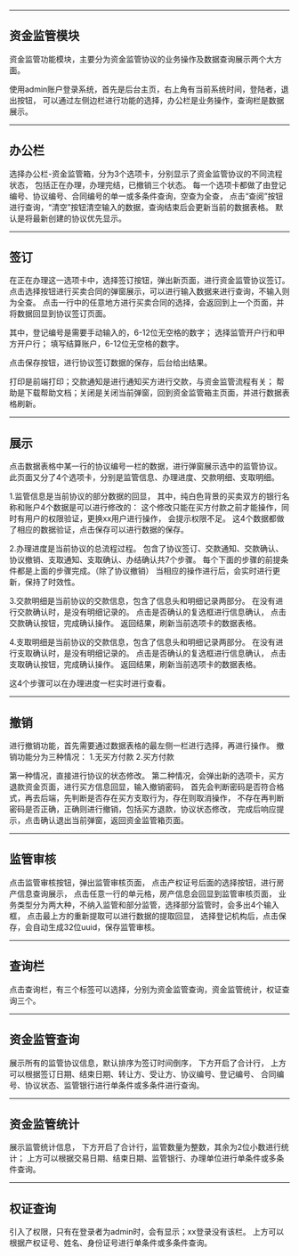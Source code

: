 ----
资金监管模块
----
资金监管功能模块，主要分为资金监管协议的业务操作及数据查询展示两个大方面。

使用admin账户登录系统，首先是后台主页，右上角有当前系统时间，登陆者，退出按钮，
可以通过左侧边栏进行功能的选择，办公栏是业务操作，查询栏是数据展示。

----------------------------------
办公栏
----------------------------------
选择办公栏-资金监管箱，分为3个选项卡，分别显示了资金监管协议的不同流程状态，
包括正在办理，办理完结，已撤销三个状态。
每一个选项卡都做了由登记编号、协议编号、合同编号的单一或多条件查询，空查为全查，
点击“查阅”按钮进行查询，“清空”按钮清空输入的数据，查询结束后会更新当前的数据表格。
默认是将最新创建的协议优先显示。

----
签订
----
在正在办理这一选项卡中，选择签订按钮，弹出新页面，进行资金监管协议签订。
点击选择按钮进行买卖合同的弹窗展示，可以进行输入数据来进行查询，不输入则为全查。
点击一行中的任意地方进行买卖合同的选择，会返回到上一个页面，并将数据回显到协议签订页面。

其中，登记编号是需要手动输入的，6-12位无空格的数字；
选择监管开户行和甲方开户行；
填写结算账户，6-12位无空格的数字。

点击保存按钮，进行协议签订数据的保存，后台给出结果。

打印是前端打印；交款通知是进行通知买方进行交款，与资金监管流程有关；
帮助是下载帮助文档；关闭是关闭当前弹窗，回到资金监管箱主页面，并进行数据表格刷新。

-----
展示
-----
点击数据表格中某一行的协议编号一栏的数据，进行弹窗展示选中的监管协议。
此页面又分了4个选项卡，分别是监管信息、办理进度、交款明细、支取明细。

1.监管信息是当前协议的部分数据的回显，
其中，纯白色背景的买卖双方的银行名称和账户4个数据是可以进行修改的：
这个修改只能在买方付款之前才能操作，同时有用户的权限验证，更换xx用户进行操作，
会提示权限不足。
这4个数据都做了相应的数据验证，点击保存可以进行数据的保存。

2.办理进度是当前协议的总流程过程。
包含了协议签订、交款通知、交款确认、协议撤销、支取通知、支取确认、办结确认共7个步骤。
每个下面的步骤的前提条件都是上面的步骤完成。（除了协议撤销）
当相应的操作进行后，会实时进行更新，保持了时效性。

3.交款明细是当前协议的交款信息，包含了信息头和明细记录两部分。
在没有进行交款确认时，是没有明细记录的。
点击是否确认的复选框进行信息确认，
点击交款确认按钮，完成确认操作。
返回结果，刷新当前选项卡的数据表格。

4.支取明细是当前协议的交款信息，包含了信息头和明细记录两部分。
在没有进行支取确认时，是没有明细记录的。
点击是否确认的复选框进行信息确认，
点击支取确认按钮，完成确认操作。
返回结果，刷新当前选项卡的数据表格。

这4个步骤可以在办理进度一栏实时进行查看。

-----
撤销
-----
进行撤销功能，首先需要通过数据表格的最左侧一栏进行选择，再进行操作。
撤销功能分为三种情况：
1.无买方付款
2.买方付款

第一种情况，直接进行协议的状态修改。
第二种情况，会弹出新的选项卡，买方退款资金页面，进行买方信息回显，输入撤销密码，
首先会判断密码是否符合格式，再去后端，先判断是否存在买方支取行为，存在则取消操作，
不存在再判断密码是否正确，正确则进行撤销，包括买方退款，协议状态修改，
完成后响应提示，点击确认退出当前弹窗，返回资金监管箱页面。

-----
监管审核
-----
点击监管审核按钮，弹出监管审核页面，
点击产权证号后面的选择按钮，进行房产信息查询展示，
点击任意一行的单元格，房产信息会回显到监管审核页面，
业务类型分为两大种，不纳入监管和部分监管，选择部分监管时，会多出4个输入框，
点击最上方的重新提取可以进行数据的提取回显，
选择登记机构后，点击保存，会自动生成32位uuid，保存监管审核。


----------------------------------
查询栏
----------------------------------
点击查询栏，有三个标签可以选择，分别为资金监管查询，资金监管统计，权证查询三个。

-----
资金监管查询
-----
展示所有的监管协议信息，默认排序为签订时间倒序，
下方开启了合计行，
上方可以根据签订日期、结束日期、转让方、受让方、协议编号、登记编号、
合同编号、协议状态、监管银行进行单条件或多条件进行查询。

-----
资金监管统计
----
展示监管统计信息，
下方开启了合计行，监管数量为整数，其余为2位小数进行统计；
上方可以根据交易日期、结束日期、监管银行、办理单位进行单条件或多条件查询。

-----
权证查询
-----
引入了权限，只有在登录者为admin时，会有显示；xx登录没有该栏。
上方可以根据产权证号、姓名、身份证号进行单条件或多条件查询。